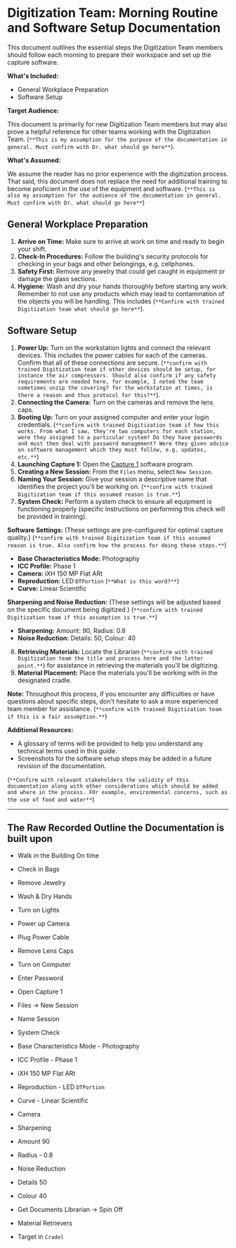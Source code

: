 # Digitization Team: Morning Routine and Software Setup Documentation

This document outlines the essential steps the Digitization Team members should follow each morning to prepare their workspace and set up the capture software. 

**What's Included:**

- General Workplace Preparation
- Software Setup

**Target Audience:**

This document is primarily for new Digitization Team members but may also prove a helpful reference for other teams working with the Digitization Team. (`**This is my assumption for the purpose of the documentation in general. Must confirm with Dr. what should go here**`).

**What's Assumed:**

We assume the reader has no prior experience with the digitization process. That said, this document does not replace the need for additional training to become proficient in the use of the equipment and software. (`**This is also my assumption for the audience of the documentation in general. Must confirm with Dr. what should go here**`)


##  General Workplace Preparation

1. **Arrive on Time:**  Make sure to arrive at work on time and ready to begin your shift.
2. **Check-In Procedures:** Follow the building's security protocols for checking in your bags and other belongings, e.g. cellphones.
3. **Safety First:**  Remove any jewelry that could get caught in equipment or damage the glass sections.
4. **Hygiene:** Wash and dry your hands thoroughly before starting any work. Remember to not use any products which may lead to contamination of the objects you will be handling. This includes (`**Confirm with trained Digitization team what should go here**`).

##  Software Setup

1. **Power Up:**  Turn on the workstation lights and connect the relevant devices. This includes the power cables for each of the cameras. Confirm that all of these connections are secure.
(`**confirm with trained Digitization team if other devices should be setup, for instance the air compressors. Should also confirm if any safety requirements are needed here, for example, I noted the team sometimes unzip the covering? for the workstation at times, is there a reason and thus protocol for this?**`).
2. **Connecting the Camera:**  Turn on the cameras and remove the lens caps.
3. **Booting Up:**  Turn on your assigned computer and enter your login credentials. (`**confirm with trained Digitization team if how this works. From what I saw, they're two computers for each station, were they assigned to a particular system? Do they have passwords and must then deal with password management? Were they given advice on software management which they must follow, e.g. updates, etc.**`)
4. **Launching Capture 1:** Open the [Capture 1](https://www.captureone.com/en) software program.
5. **Creating a New Session:**  From the `Files` menu, select `New Session`.
6. **Naming Your Session:**  Give your session a descriptive name that identifies the project you'll be working on. (`**confirm with trained Digitization team if this assumed reason is true.**`)
7. **System Check:**  Perform a system check to ensure all equipment is functioning properly (specific instructions on performing this check will be provided in training).

**Software Settings:**  (These settings are pre-configured for optimal capture quality.) (`**confirm with trained Digitization team if this assumed reason is true. Also confirm how the process for doing these steps.**`)

- **Base Characteristics Mode:** Photography
- **ICC Profile:** Phase 1
- **Camera:** iXH 150 MP Flat ARt
- **Reproduction:** LED `DTPortion` (`**What is this word?**`)
- **Curve:** Linear Scientific

**Sharpening and Noise Reduction:**  (These settings will be adjusted based on the specific document being digitized.) (`**confirm with trained Digitization team if this assumption is true.**`)

- **Sharpening:** Amount: 90, Radius: 0.8
- **Noise Reduction:** Details: 50, Colour: 40

8. **Retrieving Materials:**  Locate the Librarian (`**confirm with trained Digitization team the title and process here and the latter point.**`) for assistance in retrieving the materials you'll be digitizing. 
9. **Material Placement:**  Place the materials you'll be working with in the designated cradle. 

**Note:** Throughout this process, if you encounter any difficulties or have questions about specific steps, don't hesitate to ask a more experienced team member for assistance. (`**confirm with trained Digitization team if this is a fair assumption.**`)

**Additional Resources:**

- A glossary of terms will be provided to help you understand any technical terms used in this guide.
- Screenshots for the software setup steps may be added in a future revision of the documentation.


(`**Confirm with relevant stakeholders the validity of this documentation along with other considerations which should be added and where in the process. FOr example, environmental concerns, such as the use of food and water**`)




----

## The Raw Recorded Outline the Documentation is built upon
- Walk in the Building On time
- Check in Bags
- Remove Jewelry
- Wash & Dry Hands
- Turn on Lights
- Power up Camera
- Plug Power Cable
- Remove Lens Caps
- Turn on Computer
- Enter Password
- Open Capture 1
- Files -> New Session
- Name Session
- System Check
- Base Characteristics Mode - Photography
- ICC Profile - Phase 1
- iXH 150 MP Flat ARt 
- Reproduction - LED `DTPortion`
- Curve - Linear Scientific
- Camera
- Sharpening
- Amount 90

- Radius - 0.8
- Noise Reduction
- Details 50
- Colour 40
- Get Documents Librarian -> Spin Off
- Material Retrievers
- Target in `Cradel`